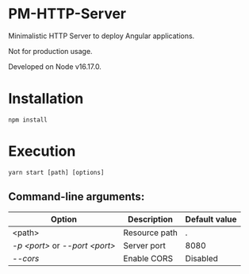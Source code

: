 # PM-HTTP-Server
Minimalistic HTTP Server to deploy Angular applications.

Not for production usage.

Developed on Node v16.17.0.

# Installation
```npm install```

# Execution
```yarn start [path] [options]```

## Command-line arguments:

|Option|Description|Default value
|-|-|-
|&lt;path&gt;|Resource path|.
|*-p &lt;port&gt;* or *--port &lt;port&gt;*|Server port|8080
|*--cors*|Enable CORS|Disabled

